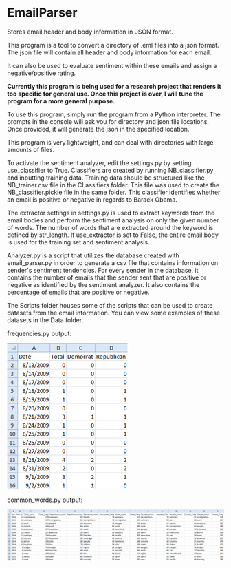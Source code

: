 # EmailParser
Stores email header and body information in JSON format.

This program is a tool to convert a directory of .eml files into a json format. The json file will contain all header and body information for each email.

It can also be used to evaluate sentiment within these emails and assign a negative/positive rating.

**Currently this program is being used for a research project that renders it too specific for general use. Once this project is over, I will tune the program for a more general purpose.**

To use this program, simply run the program from a Python interpreter. The prompts in the console will ask you for directory and json file locations. Once provided, it will generate the json in the specified location.

This program is very lightweight, and can deal with directories with large amounts of files.

To activate the sentiment analyzer, edit the settings.py by setting use_classifier to True. Classifiers are created by running NB_classifier.py and inputting training data. Training data should be structured like the NB_trainer.csv file in the CLassifiers folder. This file was used to create the NB_classifier.pickle file in the same folder. This classifier identifies whether an email is positive or negative in regards to Barack Obama.

The extractor settings in settings.py is used to extract keywords from the email bodies and perform the sentiment analysis on only the given number of words. The number of words that are extracted around the keyword is defined by str_length. If use_extractor is set to False, the entire email body is used for the training set and sentiment analysis.

Analyzer.py is a script that utilizes the database created with email_parser.py in order to generate a csv file that contains information on sender's sentiment tendencies. For every sender in the database, it contains the number of emails that the sender sent that are positive or negative as identified by the sentiment analyzer. It also contains the percentage of emails that are positive or negative.

The Scripts folder houses some of the scripts that can be used to create datasets from the email information. You can view some examples of these datasets in the Data folder.

frequencies.py output:

![frequencies.py](/Media/frequencies.PNG)

common_words.py output:

![common_words.py](/Media/common_words.png)
